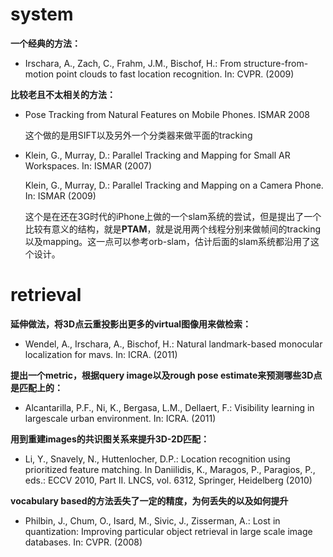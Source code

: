 # system

**一个经典的方法：**

- Irschara, A., Zach, C., Frahm, J.M., Bischof, H.: From structure-from-motion point clouds to fast location recognition. In: CVPR. (2009)

**比较老且不太相关的方法：**

- Pose Tracking from Natural Features on Mobile Phones. ISMAR 2008

  这个做的是用SIFT以及另外一个分类器来做平面的tracking

- Klein, G., Murray, D.: Parallel Tracking and Mapping for Small AR Workspaces. In: ISMAR (2007)

  Klein, G., Murray, D.: Parallel Tracking and Mapping on a Camera Phone. In: ISMAR (2009)

  这个是在还在3G时代的iPhone上做的一个slam系统的尝试，但是提出了一个比较有意义的结构，就是**PTAM**，就是说用两个线程分别来做帧间的tracking以及mapping。这一点可以参考orb-slam，估计后面的slam系统都沿用了这个设计。





# retrieval

**延伸做法，将3D点云重投影出更多的virtual图像用来做检索：**

- Wendel, A., Irschara, A., Bischof, H.: Natural landmark-based monocular localization for mavs. In: ICRA. (2011)

**提出一个metric，根据query image以及rough pose estimate来预测哪些3D点是匹配上的：**

- Alcantarilla, P.F., Ni, K., Bergasa, L.M., Dellaert, F.: Visibility learning in largescale urban environment. In: ICRA. (2011)

**用到重建images的共识图关系来提升3D-2D匹配：**

- Li, Y., Snavely, N., Huttenlocher, D.P.: Location recognition using prioritized feature matching. In Daniilidis, K., Maragos, P., Paragios, P., eds.: ECCV 2010, Part II. LNCS, vol. 6312, Springer, Heidelberg (2010) 

**vocabulary based的方法丢失了一定的精度，为何丢失的以及如何提升**

- Philbin, J., Chum, O., Isard, M., Sivic, J., Zisserman, A.: Lost in quantization: Improving particular object retrieval in large scale image databases. In: CVPR. (2008)